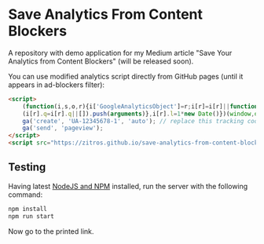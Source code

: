 # Save Analytics From Content Blockers

A repository with demo application for my Medium article "Save Your Analytics from Content Blockers"
(will be released soon).

You can use modified analytics script directly from GitHub pages (until it appears in ad-blockers 
filter):

```html
<script>
    (function(i,s,o,r){i['GoogleAnalyticsObject']=r;i[r]=i[r]||function(){
    (i[r].q=i[r].q||[]).push(arguments)},i[r].l=1*new Date()})(window,document,'script','ga');
    ga('create', 'UA-12345678-1', 'auto'); // replace this tracking code with your one
    ga('send', 'pageview');
</script>
<script src="https://zitros.github.io/save-analytics-from-content-blockers/analytics.js" async></script>
```

Testing
-------

Having latest [NodeJS and NPM](https://nodejs.org) installed, run the server with the following 
command:
 
```bash
npm install
npm run start
```

Now go to the printed link.
